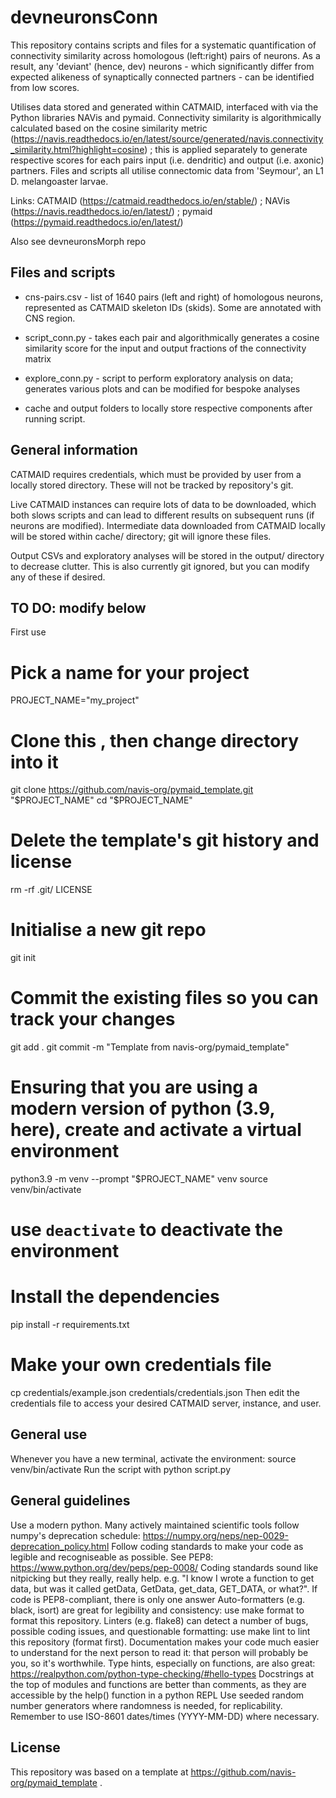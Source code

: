 # devneuronsConn


This repository contains scripts and files for a systematic quantification of connectivity similarity across homologous (left:right) pairs of neurons. As a result, any 'deviant' (hence, dev) neurons - which significantly differ from expected alikeness of synaptically connected partners - can be identified from low scores.

Utilises data stored and generated within CATMAID, interfaced with via the Python libraries NAVis and pymaid. Connectivity similarity is algorithmically calculated based on the cosine similarity metric (https://navis.readthedocs.io/en/latest/source/generated/navis.connectivity_similarity.html?highlight=cosine) ; this is applied separately to generate respective scores for each pairs input (i.e. dendritic) and output (i.e. axonic) partners. Files and scripts all utilise connectomic data from 'Seymour', an L1 D. melangoaster larvae.

Links: CATMAID (https://catmaid.readthedocs.io/en/stable/) ; NAVis (https://navis.readthedocs.io/en/latest/) ; pymaid (https://pymaid.readthedocs.io/en/latest/)

Also see devneuronsMorph repo


## Files and scripts


- cns-pairs.csv - list of 1640 pairs (left and right) of homologous neurons, represented as CATMAID skeleton IDs (skids). Some are annotated with CNS region. 

- script_conn.py - takes each pair and algorithmically generates a cosine similarity score for the input and output fractions of the connectivity matrix
- explore_conn.py - script to perform exploratory analysis on data; generates various plots and can be modified for bespoke analyses 

- cache and output folders to locally store respective components after running script.


## General information


CATMAID requires credentials, which must be provided by user from a locally stored directory. These will not be tracked by repository's git.

Live CATMAID instances can require lots of data to be downloaded, which both slows scripts and can lead to different results on subsequent runs (if neurons are modified). Intermediate data downloaded from CATMAID locally will be stored within cache/ directory; git will ignore these files.

Output CSVs and exploratory analyses will be stored in the output/ directory to decrease clutter. This is also currently git ignored, but you can modify any of these if desired.


## TO DO: modify below


First use
# Pick a name for your project
PROJECT_NAME="my_project"

# Clone this , then change directory into it
git clone https://github.com/navis-org/pymaid_template.git "$PROJECT_NAME"
cd "$PROJECT_NAME"

# Delete the template's git history and license
rm -rf .git/ LICENSE
# Initialise a new git repo
git init
# Commit the existing files so you can track your changes
git add .
git commit -m "Template from navis-org/pymaid_template"

# Ensuring that you are using a modern version of python (3.9, here), create and activate a virtual environment
python3.9 -m venv --prompt "$PROJECT_NAME" venv
source venv/bin/activate
# use `deactivate` to deactivate the environment

# Install the dependencies
pip install -r requirements.txt

# Make your own credentials file
cp credentials/example.json credentials/credentials.json
Then edit the credentials file to access your desired CATMAID server, instance, and user.


## General use


Whenever you have a new terminal, activate the environment: source venv/bin/activate
Run the script with python script.py


## General guidelines


Use a modern python. Many actively maintained scientific tools follow numpy's deprecation schedule: https://numpy.org/neps/nep-0029-deprecation_policy.html
Follow coding standards to make your code as legible and recogniseable as possible. See PEP8: https://www.python.org/dev/peps/pep-0008/
Coding standards sound like nitpicking but they really, really help. e.g. "I know I wrote a function to get data, but was it called getData, GetData, get_data, GET_DATA, or what?". If code is PEP8-compliant, there is only one answer
Auto-formatters (e.g. black, isort) are great for legibility and consistency: use make format to format this repository.
Linters (e.g. flake8) can detect a number of bugs, possible coding issues, and questionable formatting: use make lint to lint this repository (format first).
Documentation makes your code much easier to understand for the next person to read it: that person will probably be you, so it's worthwhile.
Type hints, especially on functions, are also great: https://realpython.com/python-type-checking/#hello-types
Docstrings at the top of modules and functions are better than comments, as they are accessible by the help() function in a python REPL
Use seeded random number generators where randomness is needed, for replicability.
Remember to use ISO-8601 dates/times (YYYY-MM-DD) where necessary.


## License


This repository was based on a template at https://github.com/navis-org/pymaid_template .
